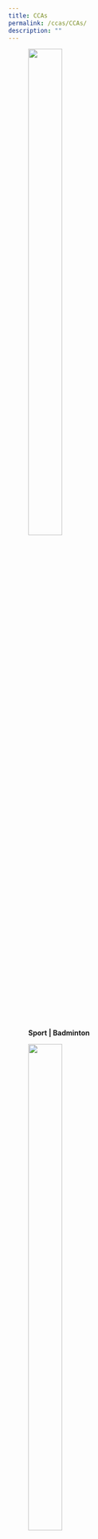 ```yaml
---
title: CCAs
permalink: /ccas/CCAs/
description: ""
---
```

<figure>

<a href="/ccas/Sports/Badminton/" target = "\_blank"> <img style="width:40%;height:50%" src="/images/CCAs/S1.png"></a>

<figcaption>

<strong> Sport | Badminton </strong>

</figcaption>

</figure>

<figure>

<a href="/ccas/Sports/Basketball/" target = "\_blank"> <img style="width:40%;height:50%" src="/images/CCAs/S2.png"></a>

<figcaption>

<strong> Sport | Basketball </strong>

</figcaption>

</figure>

<figure>

<a href="/ccas/Sports/Football/" target = "\_blank"> <img style="width:40%;height:50%" src="/images/CCAs/S3.png"></a>

<figcaption>

<strong> Sport | Football </strong>

</figcaption>

</figure>

<figure>

<a href="/ccas/Sports/Hockey/" target = "\_blank"> <img style="width:40%;height:50%" src="/images/CCAs/S4.png"></a>

<figcaption>

<strong> Sport | Hockey </strong>

</figcaption>

</figure>

<figure>

<a href="/ccas/Sports/Netball/" target = "\_blank"> <img style="width:40%;height:50%" src="/images/CCAs/S5.png"></a>

<figcaption>

<strong> Sport | Netball </strong>

</figcaption>

</figure>

<figure>

<a href="/ccas/Sports/Taekwondo/" target = "\_blank"> <img style="width:40%;height:50%" src="/images/CCAs/S6.png"></a>

<figcaption>

<strong> Sport | Taekwondo </strong>

</figcaption>

</figure>

<figure>

<a href="/ccas/Performing-Arts/Brass-Band/" target = "\_blank"> <img style="width:40%;height:50%" src="/images/CCAs/S7.png"></a>

<figcaption>

<strong> Performing Arts | Brass Band </strong>

</figcaption>

</figure>

<figure>

<a href="/ccas/Performing-Arts/Chinese-Dance/" target = "\_blank"> <img style="width:40%;height:50%" src="/images/CCAs/S8.png"></a>

<figcaption>

<strong> Performing Arts | Chinese Dance </strong>

</figcaption>

</figure>

<figure>

<a href="/ccas/Performing-Arts/Choir/" target = "\_blank"> <img style="width:40%;height:50%" src="/images/CCAs/S9.png"></a>

<figcaption>

<strong> Performing Arts | Choir </strong>

</figcaption>

</figure>

<figure>

<a href="/ccas/Performing-Arts/Fusion-Dance/" target = "\_blank"> <img style="width:40%;height:50%" src="/images/CCAs/S10.png"></a>

<figcaption>

<strong> Performing Arts | Fusion Dance </strong>

</figcaption>

</figure>

<figure>

<a href="/ccas/Performing-Arts/Guzheng/" target = "\_blank"> <img style="width:40%;height:50%" src="/images/CCAs/S11.png"></a>

<figcaption>

<strong> Performing Arts | Guzheng </strong>

</figcaption>

</figure>

<figure>

<a href="/ccas/Performing-Arts/Indian-Dance/" target = "\_blank"> <img style="width:40%;height:50%" src="/images/CCAs/S12.png"></a>

<figcaption>

<strong> Performing Arts | Indian Dance </strong>

</figcaption>

</figure>

<figure>

<a href="/ccas/Performing-Arts/Malay-Dance/" target = "\_blank"> <img style="width:40%;height:50%" src="/images/CCAs/S13.png"></a>

<figcaption>

<strong> Performing Arts | Malay Dance </strong>

</figcaption>

</figure>

<figure>

<a href="/ccas/Performing-Arts/Speech-And-Drama-Club/" target = "\_blank"> <img style="width:40%;height:50%" src="/images/CCAs/S14.png"></a>

<figcaption>

<strong> Performing Arts | Speech and Drama </strong>

</figcaption>

</figure>

<figure>

<a href="/ccas/Clubs/Art-Club/" target = "\_blank"> <img style="width:40%;height:50%" src="/images/CCAs/S15.png"></a>

<figcaption>

<strong> Clubs & Societies | Art Club </strong>

</figcaption>

</figure>

<figure>

<a href="/ccas/Clubs/Ceramics-Club/" target = "\_blank"> <img style="width:40%;height:50%" src="/images/CCAs/S16.png"></a>

<figcaption>

<strong> Clubs & Societies |  Ceramics Club </strong>

</figcaption>

</figure>

<figure>

<a href="/ccas/Clubs/Infocomm-Club/" target = "\_blank"> <img style="width:40%;height:50%" src="/images/CCAs/S17.png"></a>

<figcaption>

<strong> Clubs & Societies | Infocomm </strong>

</figcaption>

</figure>

<figure>

<a href="/ccas/Clubs/Life-Skills-Club/" target = "\_blank"> <img style="width:40%;height:50%" src="/images/CCAs/S18.png"></a>

<figcaption>

<strong> Clubs & Societies | Life Skills </strong>

</figcaption>

</figure>

<figure>

<a href="/ccas/Clubs/Public-Speaking/" target = "\_blank"> <img style="width:40%;height:50%" src="/images/CCAs/S19.png"></a>

<figcaption>

<strong> Clubs & Societies | Public Speaking </strong>

</figcaption>

</figure>

<figure>

<a href="/ccas/Clubs/Robotics-Club/" target = "\_blank"> <img style="width:40%;height:50%" src="/images/CCAs/S20.png"></a>

<figcaption>

<strong> Clubs & Societies | Robotics </strong>

</figcaption>

</figure>

<figure>

<a href="/ccas/Uniformed-Groups/Red-Cross/" target = "\_blank"> <img style="width:40%;height:50%" src="/images/CCAs/S21.png"></a>

<figcaption>

<strong> Uniformed Groups | Red Cross </strong>

</figcaption>

</figure>

Rivervale CCA Programme aims to provide students with a platform to discover their interests and talents through our inclusive and diverse CCA programmes. Our CCAs consist of the Visual and Performing Arts, Sports, Uniform Group and Clubs and Societies.

  

Rivervale adopts the ‘Free Choice’ model and allocates students to their first choice of CCA. We believe in supporting their interest first, and through interest, they will harness greater passion.

  

Every Friday morning, Primary 2 to Primary 6 students will engage in CCAs of their choice, where they will progressively develop CCA-specific knowledge, skills, values and attitudes. Students’ potential and talent are further developed through the after-school trainings. CCAs also offer excellent platforms for students to learn core values, social and emotional competencies and the emerging 21st Century Competencies.

#### **CCA Details**

<style type="text/css">
.tg  {border-collapse:collapse;border-spacing:0;}
.tg td{border-color:black;border-style:solid;border-width:1px;font-family:Arial, sans-serif;font-size:14px;
  overflow:hidden;padding:10px 5px;word-break:normal;}
.tg th{border-color:black;border-style:solid;border-width:1px;font-family:Arial, sans-serif;font-size:14px;
  font-weight:normal;overflow:hidden;padding:10px 5px;word-break:normal;}
.tg .tg-m9di{background-color:#FFF;color:#0C3989;text-align:center;vertical-align:middle}
.tg .tg-pg9x{background-color:#FFF;color:#0C3989;font-weight:bold;text-align:center;vertical-align:top}
</style>
<table class="tg">
<thead>
  <tr>
    <th class="tg-pg9x">Day<br></th>
    <th class="tg-pg9x">Time<br></th>
    <th class="tg-pg9x">Level<br></th>
  </tr>
</thead>
<tbody>
  <tr>
    <td class="tg-m9di">Friday<br></td>
    <td class="tg-m9di">7.30am to 9.00am<br></td>
    <td class="tg-m9di">P2 to P6<br></td>
  </tr>
  <tr>
    <td class="tg-m9di">Monday/ Thursday/ Friday<br>(Refer to individual CCA page)<br></td>
    <td class="tg-m9di">After school hours<br></td>
    <td class="tg-m9di">P3 to P6</td>
  </tr>
</tbody>
</table>